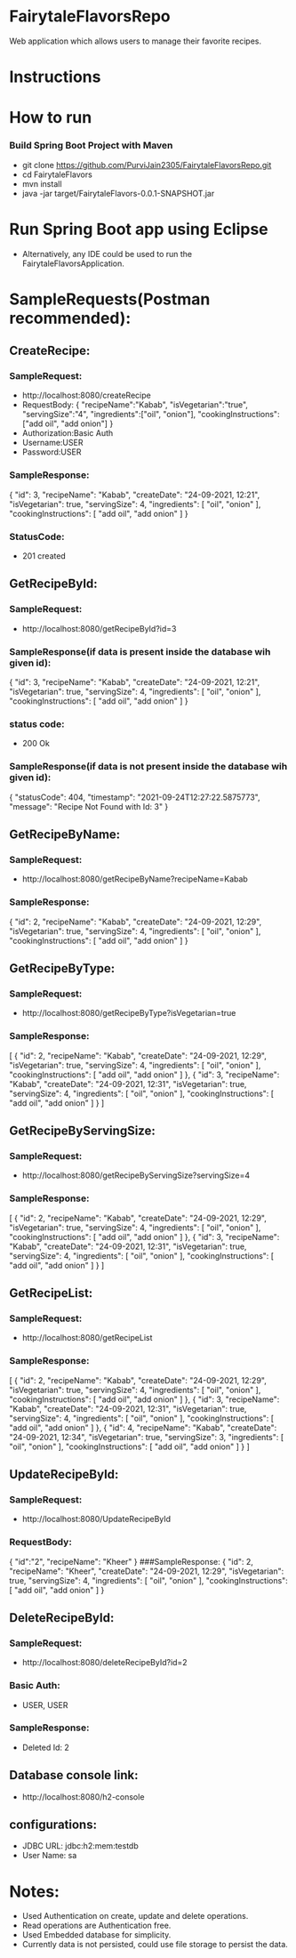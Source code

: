 # FairytaleFlavorsRepo
 Web application which allows users to manage their favorite recipes.

# Instructions

# How to run
### Build Spring Boot Project with Maven
- git clone https://github.com/PurviJain2305/FairytaleFlavorsRepo.git
- cd FairytaleFlavors
- mvn install
- java -jar target/FairytaleFlavors-0.0.1-SNAPSHOT.jar


# Run Spring Boot app using Eclipse
- Alternatively, any IDE could be used to run the FairytaleFlavorsApplication.


# SampleRequests(Postman recommended):
## CreateRecipe:
### SampleRequest:
- http://localhost:8080/createRecipe
- RequestBody:
{
    "recipeName":"Kabab",
    "isVegetarian":"true",
    "servingSize":"4",
    "ingredients":["oil", "onion"],
    "cookingInstructions":["add oil", "add onion"]
}
- Authorization:Basic Auth
- Username:USER
- Password:USER

### SampleResponse:
{
    "id": 3,
    "recipeName": "Kabab",
    "createDate": "24-09-2021, 12:21",
    "isVegetarian": true,
    "servingSize": 4,
    "ingredients": [
        "oil",
        "onion"
    ],
    "cookingInstructions": [
        "add oil",
        "add onion"
    ]
}

### StatusCode:
- 201 created

## GetRecipeById:
### SampleRequest:
- http://localhost:8080/getRecipeById?id=3

### SampleResponse(if data is present inside the database wih given id):
{
    "id": 3,
    "recipeName": "Kabab",
    "createDate": "24-09-2021, 12:21",
    "isVegetarian": true,
    "servingSize": 4,
    "ingredients": [
        "oil",
        "onion"
    ],
    "cookingInstructions": [
        "add oil",
        "add onion"
    ]
}

### status code:
- 200 Ok

### SampleResponse(if data is not present inside the database wih given id):
{
    "statusCode": 404,
    "timestamp": "2021-09-24T12:27:22.5875773",
    "message": "Recipe Not Found with Id: 3"
}

## GetRecipeByName:
### SampleRequest:
- http://localhost:8080/getRecipeByName?recipeName=Kabab

### SampleResponse:
{
    "id": 2,
    "recipeName": "Kabab",
    "createDate": "24-09-2021, 12:29",
    "isVegetarian": true,
    "servingSize": 4,
    "ingredients": [
        "oil",
        "onion"
    ],
    "cookingInstructions": [
        "add oil",
        "add onion"
    ]
}

## GetRecipeByType:
### SampleRequest:
- http://localhost:8080/getRecipeByType?isVegetarian=true

### SampleResponse:
[
    {
        "id": 2,
        "recipeName": "Kabab",
        "createDate": "24-09-2021, 12:29",
        "isVegetarian": true,
        "servingSize": 4,
        "ingredients": [
            "oil",
            "onion"
        ],
        "cookingInstructions": [
            "add oil",
            "add onion"
        ]
    },
    {
        "id": 3,
        "recipeName": "Kabab",
        "createDate": "24-09-2021, 12:31",
        "isVegetarian": true,
        "servingSize": 4,
        "ingredients": [
            "oil",
            "onion"
        ],
        "cookingInstructions": [
            "add oil",
            "add onion"
        ]
    }
]

## GetRecipeByServingSize:
### SampleRequest:
- http://localhost:8080/getRecipeByServingSize?servingSize=4

### SampleResponse:
[
    {
        "id": 2,
        "recipeName": "Kabab",
        "createDate": "24-09-2021, 12:29",
        "isVegetarian": true,
        "servingSize": 4,
        "ingredients": [
            "oil",
            "onion"
        ],
        "cookingInstructions": [
            "add oil",
            "add onion"
        ]
    },
    {
        "id": 3,
        "recipeName": "Kabab",
        "createDate": "24-09-2021, 12:31",
        "isVegetarian": true,
        "servingSize": 4,
        "ingredients": [
            "oil",
            "onion"
        ],
        "cookingInstructions": [
            "add oil",
            "add onion"
        ]
    }
]

## GetRecipeList:
### SampleRequest:
- http://localhost:8080/getRecipeList

### SampleResponse:
[
    {
        "id": 2,
        "recipeName": "Kabab",
        "createDate": "24-09-2021, 12:29",
        "isVegetarian": true,
        "servingSize": 4,
        "ingredients": [
            "oil",
            "onion"
        ],
        "cookingInstructions": [
            "add oil",
            "add onion"
        ]
    },
    {
        "id": 3,
        "recipeName": "Kabab",
        "createDate": "24-09-2021, 12:31",
        "isVegetarian": true,
        "servingSize": 4,
        "ingredients": [
            "oil",
            "onion"
        ],
        "cookingInstructions": [
            "add oil",
            "add onion"
        ]
    },
    {
        "id": 4,
        "recipeName": "Kabab",
        "createDate": "24-09-2021, 12:34",
        "isVegetarian": true,
        "servingSize": 3,
        "ingredients": [
            "oil",
            "onion"
        ],
        "cookingInstructions": [
            "add oil",
            "add onion"
        ]
    }
]

## UpdateRecipeById:
### SampleRequest:
- http://localhost:8080/UpdateRecipeById

### RequestBody:
{
    "id":"2",
    "recipeName": "Kheer"
}
###SampleResponse:
{
    "id": 2,
    "recipeName": "Kheer",
    "createDate": "24-09-2021, 12:29",
    "isVegetarian": true,
    "servingSize": 4,
    "ingredients": [
        "oil",
        "onion"
    ],
    "cookingInstructions": [
        "add oil",
        "add onion"
    ]
}

## DeleteRecipeById:
### SampleRequest:
- http://localhost:8080/deleteRecipeById?id=2

### Basic Auth:
- USER, USER

### SampleResponse:
- Deleted Id: 2

## Database console link:
- http://localhost:8080/h2-console
## configurations:
- JDBC URL: jdbc:h2:mem:testdb
- User Name: sa

# Notes:
- Used Authentication on create, update and delete operations.
- Read operations are Authentication free.
- Used Embedded database for simplicity.
- Currently data is not persisted, could use file storage to persist the data.



